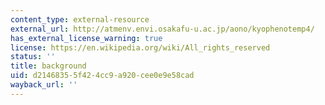 ```yaml
---
content_type: external-resource
external_url: http://atmenv.envi.osakafu-u.ac.jp/aono/kyophenotemp4/
has_external_license_warning: true
license: https://en.wikipedia.org/wiki/All_rights_reserved
status: ''
title: background
uid: d2146835-5f42-4cc9-a920-cee0e9e58cad
wayback_url: ''
---
```


